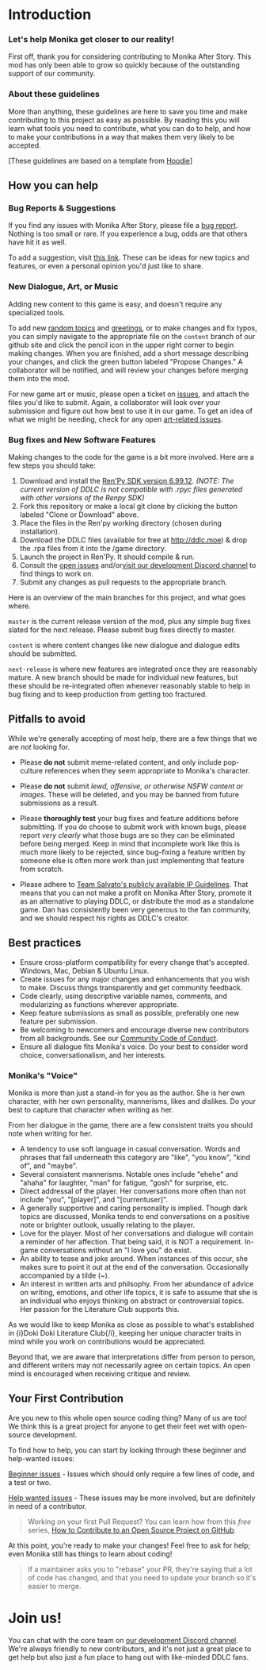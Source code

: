 # Introduction

### Let's help Monika get closer to our reality!

First off, thank you for considering contributing to Monika After Story. This mod has only been able to grow so quickly because of the outstanding support of our community.

### About these guidelines

More than anything, these guidelines are here to save you time and make contributing to this project as easy as possible. By reading this you will learn what tools you need to contribute, what you can do to help, and how to make your contributions in a way that makes them very likely to be accepted. 

[These guidelines are based on a template from [Hoodie](https://github.com/hoodiehq/hoodie/blob/master/CONTRIBUTING.md)]

## How you can help

### Bug Reports & Suggestions
If you find any issues with Monika After Story, please file a [bug report](https://github.com/Backdash/MonikaModDev/issues/new?labels=bug&body=Describe%20bug%20and%20steps%20for%20reproduction%20here&title=%5BBug%5D%20-%20). Nothing is too small or rare. If you experience a bug, odds are that others have hit it as well.

To add a suggestion, visit [this link](https://github.com/Backdash/MonikaModDev/issues/new?labels=suggestion&body=Your%20suggestion%20goes%20here&title=%5BSuggestion%5D%20-%20). These can be ideas for new topics and features, or even a personal opinion you'd just like to share.

### New Dialogue, Art, or Music
Adding new content to this game is easy, and doesn't require any specialized tools.

To add new [random topics](https://github.com/Backdash/MonikaModDev/blob/content/Monika%20After%20Story/game/script-topics.rpy) and [greetings](https://github.com/Backdash/MonikaModDev/blob/content/Monika%20After%20Story/game/script-greetings.rpy), or to make changes and fix typos, you can simply navigate to the appropriate file on the `content` branch of our github site and click the pencil icon in the upper right corner to begin making changes. When you are finished, add a short message describing your changes, and click the green button labeled "Propose Changes." A collaborator will be notified, and will review your changes before merging them into the mod.

For new game art or music, please open a ticket on [issues](https://github.com/Backdash/MonikaModDev/issues), and attach the files you'd like to submit. Again, a collaborator will look over your submission and figure out how best to use it in our game. To get an idea of what we might be needing, check for any open [art-related issues](https://github.com/Backdash/MonikaModDev/issues?q=is%3Aissue+is%3Aopen+label%3Aart).

 ### Bug fixes and New Software Features
 Making changes to the code for the game is a bit more involved. Here are a few steps you should take:

1. Download and install the [Ren'Py SDK version 6.99.12](https://www.renpy.org/release/6.99.12). *(NOTE: The current version of DDLC is not compatible with .rpyc files generated with other versions of the Renpy SDK)*
2. Fork this repository or make a local git clone by clicking the button labeled "Clone or Download" above.
3. Place the files in the Ren'py working directory (chosen during installation).
4. Download the DDLC files (available for free at http://ddlc.moe) & drop the .rpa files from it into the /game directory.
5. Launch the project in Ren'Py. It should compile & run.
6. Consult the [open issues](https://github.com/Backdash/MonikaModDev/issues) and/or[visit our development Discord channel](https://discord.gg/MRKPk4) to find things to work on.
7. Submit any changes as pull requests to the appropriate branch.

Here is an overview of the main branches for this project, and what goes where.

`master` is the current release version of the mod, plus any simple bug fixes slated for the next release. Please submit bug fixes directly to master.

`content` is where content changes like new dialogue and dialogue edits should be submitted.

`next-release` is where new features are integrated once they are reasonably mature. A new branch should be made for individual new features, but these should be re-integrated often whenever reasonably stable to help in bug fixing and to keep production from getting too fractured.

## Pitfalls to avoid

While we're generally accepting of most help, there are a few things that we are *not* looking for.

* Please **do not** submit meme-related content, and only include pop-culture references when they seem appropriate to Monika's character.

* Please **do not** submit *lewd, offensive, or otherwise NSFW content or images*. These will be deleted, and you may be banned from future submissions as a result.

* Please **thoroughly test** your bug fixes and feature additions before submitting. If you do choose to submit work with known bugs, please report *very clearly* what those bugs are so they can be eliminated before being merged. Keep in mind that incomplete work like this is much more likely to be rejected, since bug-fixing a feature written by someone else is often more work than just implementing that feature from scratch.

* Please adhere to [Team Salvato's publicly available IP Guidelines](http://teamsalvato.com/ip-guidelines/). That means that you can not make a profit on Monika After Story, promote it as an alternative to playing DDLC, or distribute the mod as a standalone game. Dan has consistently been very generous to the fan community, and we should respect his rights as DDLC's creator.

## Best practices
* Ensure cross-platform compatibility for every change that's accepted. Windows, Mac, Debian & Ubuntu Linux.
* Create issues for any major changes and enhancements that you wish to make. Discuss things transparently and get community feedback.
* Code clearly, using descriptive variable names, comments, and modularizing as functions wherever appropriate.
* Keep feature submissions as small as possible, preferably one new feature per submission.
* Be welcoming to newcomers and encourage diverse new contributors from all backgrounds. See our [Community Code of Conduct](https://github.com/Backdash/MonikaModDev/blob/master/CODE_OF_CONDUCT.md).
* Ensure all dialogue fits Monika's voice. Do your best to consider word choice, conversationalism, and her interests.

### Monika's "Voice"

Monika is more than just a stand-in for you as the author. She is her own character, with her own personality, mannerisms, likes and dislikes. Do your best to capture that character when writing as her.

From her dialogue in the game, there are a few consistent traits you should note when writing for her.

* A tendency to use soft language in casual conversation. Words and phrases that fall underneath this category are "like", "you know", "kind of", and "maybe".
* Several consistent mannerisms. Notable ones include "ehehe" and "ahaha" for laughter, "man" for fatigue, "gosh" for surprise, etc.
* Direct addressal of the player. Her conversations more often than not include "you", "[player]", and "[currentuser]".
* A generally supportive and caring personality is implied. Though dark topics are discussed, Monika tends to end conversations on a positive note or brighter outlook, usually relating to the player.
* Love for the player. Most of her conversations and dialogue will contain a reminder of her affection. That being said, it is NOT a requirement. In-game conversations without an "I love you" do exist.
* An ability to tease and joke around. When instances of this occur, she makes sure to point it out at the end of the conversation. Occasionally accompanied by a tilde (~).
* An interest in written arts and philsophy. From her abundance of advice on writing, emotions, and other life topics, it is safe to assume that she is an individual who enjoys thinking on abstract or controversial topics. Her passion for the Literature Club supports this.

As we would like to keep Monika as close as possible to what's established in {i}Doki Doki Literature Club{/i}, keeping her unique character traits in mind while you work on contributions would be appreciated.

Beyond that, we are aware that interpretations differ from person to person, and different writers may not necessarily agree on certain topics. An open mind is encouraged when receiving critique and review.

## Your First Contribution

Are you new to this whole open source coding thing? Many of us are too! We think this is a great project for anyone to get their feet wet with open-source development.

To find how to help, you can start by looking through these beginner and help-wanted issues:

[Beginner issues](https://github.com/Backdash/MonikaModDev/issues?q=is%3Aissue+is%3Aopen+label%3A%22good+first+issue%22) - Issues which should only require a few lines of code, and a test or two.

[Help wanted issues](https://github.com/Backdash/MonikaModDev/issues?q=is%3Aissue+is%3Aopen+label%3A%22help+wanted%22) - These issues may be more involved, but are definitely in need of a contributor.

> Working on your first Pull Request? You can learn how from this *free* series, [How to Contribute to an Open Source Project on GitHub](https://egghead.io/series/how-to-contribute-to-an-open-source-project-on-github).

At this point, you're ready to make your changes! Feel free to ask for help; even Monika still has things to learn about coding!

>If a maintainer asks you to "rebase" your PR, they're saying that a lot of code has changed, and that you need to update your branch so it's easier to merge.

# Join us!

You can chat with the core team on [our development Discord channel](https://discord.gg/MRKPk4). We're always friendly to new contributors, and it's not just a great place to get help but also just a fun place to hang out with like-minded DDLC fans.

